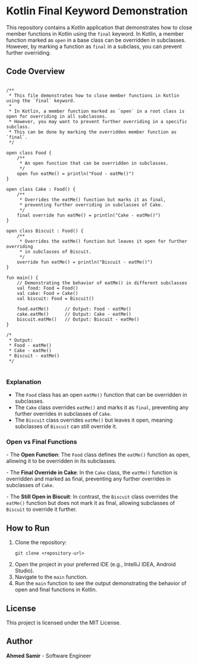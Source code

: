 
<body>

<h1>Kotlin Final Keyword Demonstration</h1>

<p>This repository contains a Kotlin application that demonstrates how to close member functions in Kotlin using the <code>final</code> keyword. In Kotlin, a member function marked as <code>open</code> in a base class can be overridden in subclasses. However, by marking a function as <code>final</code> in a subclass, you can prevent further overriding.</p>

<h2>Code Overview</h2>

<pre>
<code>
/**
 * This file demonstrates how to close member functions in Kotlin using the `final` keyword.
 *
 * In Kotlin, a member function marked as `open` in a root class is open for overriding in all subclasses.
 * However, you may want to prevent further overriding in a specific subclass.
 * This can be done by marking the overridden member function as `final`.
 */

open class Food {
    /**
     * An open function that can be overridden in subclasses.
     */
    open fun eatMe() = println("Food - eatMe()")
}

open class Cake : Food() {
    /**
     * Overrides the eatMe() function but marks it as final,
     * preventing further overriding in subclasses of Cake.
     */
    final override fun eatMe() = println("Cake - eatMe()")
}

open class Biscuit : Food() {
    /**
     * Overrides the eatMe() function but leaves it open for further overriding
     * in subclasses of Biscuit.
     */
    override fun eatMe() = println("Biscuit - eatMe()")
}

fun main() {
    // Demonstrating the behavior of eatMe() in different subclasses
    val food: Food = Food()
    val cake: Food = Cake()
    val biscuit: Food = Biscuit()

    food.eatMe()      // Output: Food - eatMe()
    cake.eatMe()      // Output: Cake - eatMe()
    biscuit.eatMe()   // Output: Biscuit - eatMe()
}

/*
 * Output:
 * Food - eatMe()
 * Cake - eatMe()
 * Biscuit - eatMe()
 */
</code>
</pre>

<h3>Explanation</h3>

<ul>
    <li>The <code>Food</code> class has an open <code>eatMe()</code> function that can be overridden in subclasses.</li>
    <li>The <code>Cake</code> class overrides <code>eatMe()</code> and marks it as <code>final</code>, preventing any further overrides in subclasses of <code>Cake</code>.</li>
    <li>The <code>Biscuit</code> class overrides <code>eatMe()</code> but leaves it open, meaning subclasses of <code>Biscuit</code> can still override it.</li>
</ul>

<h3>Open vs Final Functions</h3>

<p>
- The <strong>Open Function</strong>: The <code>Food</code> class defines the <code>eatMe()</code> function as open, allowing it to be overridden in its subclasses.
</p>
<p>
- The <strong>Final Override in Cake</strong>: In the <code>Cake</code> class, the <code>eatMe()</code> function is overridden and marked as final, preventing any further overrides in subclasses of <code>Cake</code>.
</p>
<p>
- The <strong>Still Open in Biscuit</strong>: In contrast, the <code>Biscuit</code> class overrides the <code>eatMe()</code> function but does not mark it as final, allowing subclasses of <code>Biscuit</code> to override it further.
</p>

<h2>How to Run</h2>

<ol>
    <li>Clone the repository:
        <pre><code>git clone &lt;repository-url&gt;</code></pre>
    </li>
    <li>Open the project in your preferred IDE (e.g., IntelliJ IDEA, Android Studio).</li>
    <li>Navigate to the <code>main</code> function.</li>
    <li>Run the <code>main</code> function to see the output demonstrating the behavior of open and final functions in Kotlin.</li>
</ol>

<h2>License</h2>

<p>This project is licensed under the MIT License.</p>

<h2>Author</h2>

<p><strong>Ahmed Samir</strong> - Software Engineer</p>

</body>
</html>
